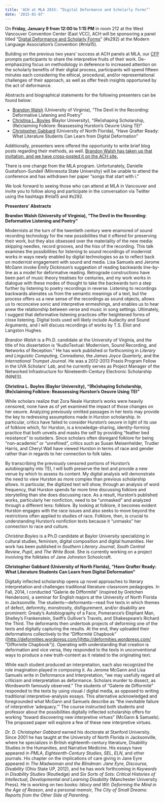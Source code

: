 ```yaml
---
title: 'ACH at MLA 2015: “Digital Deformance and Scholarly Forms”'
date: '2015-01-07'
---
```

On **Friday, January 9 from 12:00 to 1:15 PM** in room 212 at the West Vancouver Convention Center (East VCC), ACH will be sponsoring a panel titled “[Digital Deformance and Scholarly Forms](http://www.mla.org/program_details?prog_id=292&year=2015 "Digital Deformance and Scholarly Form, Session 292")” (#s292) at the Modern Language Association’s Convention (#mla15).

Building on the previous two years’ success at ACH panels at MLA, our [CFP](http://ach.org/2014/02/22/mla-cfp-2015/ "CFP for MLA2015") prompts participants to share the interpretive fruits of their work. De-emphasizing focus on methodology in deference to increased attention on the scholarly benefits of their digital process, participants will spend fifteen minutes each considering the ethical, procedural, and/or representational challenges of their approach, as well as offer fresh insights opportuned by the act of deformance.

Abstracts and biographical statements for the following presenters can be found below:

- [Brandon Walsh](#brandon "Brandon Walsh abstract") (University of Virginia), “The Devil in the Recording: Deformative Listening and Poetry”
- [Christina L. Boyles](#christina "Christina Boyles") (Baylor University), “(Re)shaping Scholarship, (Re)claiming Folklore: Reassessing Hurston’s Oeuvre Using TEI”
- [Christopher Gabbard](#chris "Chris Gabbard") (University of North Florida), “Have Qrafter Ready: What Literature Students Can Learn from Digital Deformation”

Additionally, presenters were offered the opportunity to write brief blog posts regarding their methods, as well. [Brandon Walsh has taken up that invitation, and we have cross-posted it on the ACH site.](http://ach.org/?p=909 "The Devil in the Recording")

There is one change from the MLA program. Unfortunately, Danielle Gustafson-Sundell (Minnesota State University) will be unable to attend the conference and has withdrawn her paper “songs that start with i.”

We look forward to seeing those who can attend at MLA in Vancouver and invite you to follow along and participate in the conversation via Twitter using the hashtags #mla15 and #s292.

**Presenters’ Abstracts**

<a name="brandon"></a>**Brandon Walsh (University of Virginia), “The Devil in the Recording: Deformative Listening and Poetry”**

Modernists at the turn of the twentieth century were enamored of sound recording technology for the new possibilities that it offered for preserving their work, but they also obsessed over the materiality of the new media: skipping needles, record grooves, and the hiss of the recording. This talk examines the possibilities for listening to sound recordings of modernist works in ways newly enabled by digital technologies so as to reflect back on modernist engagement with sound and media. Lisa Samuels and Jerome McGann invoke Emily Dickinson’s suggestion of reading backwards line-by-line as a model for deformative reading. Retrograde constructions have been part of music theory treatises for centuries, and my work works in dialogue with these modes of thought to take the backwards turn a step further by listening to poetry recordings in reverse. Listening to recordings backwards alienates us from the semantic meanings of a text, but the process offers us a new sense of the recordings as sound objects, allows us to reconceive sonic and interpretive enmeshings, and enables us to hear anew the relationship between verse and music in song settings. Ultimately, I suggest that deformative listening practices offer heightened forms of close listening. Digital tools used will likely include Audacity and Sound Arguments, and I will discuss recordings of works by T.S. Eliot and Langston Hughes.

*Brandon Walsh* is a Ph.D. candidate at the University of Virginia, and the title of his dissertation is “AudioTextual: Modernism, Sound Recording, and Networks of Reception.” He has work published or forthcoming in *Literary and Linguistic Computing*, *Conradiana*, the *James Joyce Quarterly*, and the *International Trumpet Journal*. He was a 2012-2013 Praxis Program Fellow in the UVA Scholars’ Lab, and he currently serves as Project Manager of the Networked Infrastructure for Nineteenth-Century Electronic Scholarship (NINES).

<a name="christina"></a>**Christina L. Boyles (Baylor University), “(Re)shaping Scholarship, (Re)claiming Folklore: Reassessing Hurston’s Oeuvre Using TEI”**

While scholars realize that Zora Neale Hurston’s works were heavily censored, none have as of yet examined the impact of those changes on her oeuvre. Analyzing previously omitted passages in her texts may provide the key to redressing assumptions made in Hurston scholarship. In particular, critics have failed to consider Hurston’s oeuvre in light of its use of folklore which, for Hurston, is a knowledge-sharing, identity-forming practice that both unveils and masks the self by providing “feather bed resistance” to outsiders. Since scholars often disregard folklore for being “non-academic” or “unrefined”, critics such as Susan Meisenhelder, Trudier Harris, and Cheryl Wall have viewed Hurston in terms of race and gender rather than in regards to her connection to folk tales.

By transcribing the previously censored portions of Hurston’s autobiography into TEI, I will both preserve the text and provide a new venue by which to assess its content. My digital analysis will demonstrate the need to view Hurston as more complex than previous scholarship allows. In particular, the digitized text will show, through an analysis of word frequency, that Hurston spends far more time discussing folklore and storytelling than she does discussing race. As a result, Hurston’s published works, particularly her nonfiction, need to be “unmasked” and analyzed through a different lens: folklore. By looking at folklore, it becomes evident Hurston engages with the race issues and also seeks to move beyond the restrictions often applied to studies of race. Folklore, then, is crucial to understanding Hurston’s nonfiction texts because it “unmasks” her connection to race and culture.

*Christina Boyles* is a Ph.D candidate at Baylor University specializing in cultural studies, feminism, digital composition and digital humanities. Her work has been published in *Southern Literary Journal*, *South Central Review*, *Pupil*, and *The Write Book*. She is currently working on a project involving the folktales of Jane Johnston Schoolcraft.

<a name="chris"></a>**Christopher Gabbard (University of North Florida), “Have Qrafter Ready: What Literature Students Can Learn from Digital Deformation”**

Digitally inflected scholarship opens up novel approaches to literary interpretation and challenges traditional literature-classroom pedagogies. In Fall, 2014, I conducted “Galerie de Difformité” (inspired by Gretchen Henderson), a seminar for English majors at the University of North Florida in Jacksonville. The students—deformants—read five texts in which themes of defect, deformity, monstrosity, disfigurement, and/or disability are prominent: Grealy’s Autobiography of a Face, Pomerance’s Elephant Man, Shelley’s Frankenstein, Swift’s Gulliver‘s Travels, and Shakespeare’s Richard the Third. The deformants then undertook projects of deforming one of the texts and digitally capturing the results. At the end, they uploaded their deformations collectively to the “Difformité Chapbook” ([http://deformities.wordpress.com/](http://deformities.wordpress.com/ "Difformite Chapbook")). Operating with understanding that creation is deformation and vice versa, they responded to the texts in unconventional ways to produce a new truth-content as it related to the originating text.

While each student produced an interpretation, each also recognized the role imagination played in composing it. As Jerome McGann and Lisa Samuels write in Deformance and Interpretation, “we may usefully regard all criticism and interpretation as deformance. Scholars murder to dissect, as Wordsworth famously observed.” The students of “Galerie de Difformité” responded to the texts by using visual / digital media, as opposed to writing traditional interpretive-analysis essays. This alternative acknowledged and foregrounded what McGann and Samuels describe as “the inevitable failure of interpretive ‘adequacy.’” The course instructed both students and professor about the possibilities digitally inflected scholarship offers for working “toward discovering new interpretive virtues” (McGann &amp; Samuels). The proposed paper will explore a few of these new interpretive virtues.

*Dr. D. Christopher Gabbard* earned his doctorate at Stanford University. Since 2001 he has taught at the University of North Florida in Jacksonville, where he specializes in British eighteenth-century literature, Disability Studies in the Humanities, and Narrative Medicine. His essays have appeared in *PMLA*, *Eighteenth-Century Studies*, *SEL*, *ELN*, and other journals. His chapter on the implications of care giving in Jane Eyre appeared in *The Madwoman and the Blindman: Jane Eyre, Discourse, Disability* (Ohio State UP, 2012), and he has work forthcoming in *Keywords in Disability Studies* (Routledge) and *Six Sorts of Sots: Critical Histories of Intellectual, Developmental and Learning Disability* (Manchester University Press). He is working on two books: *Idiocy and Wit: Deforming the Mind in the Age of Reason*, and a personal memoir, *The City of Small Dreams: Reports from the Other Side of Parenting*.